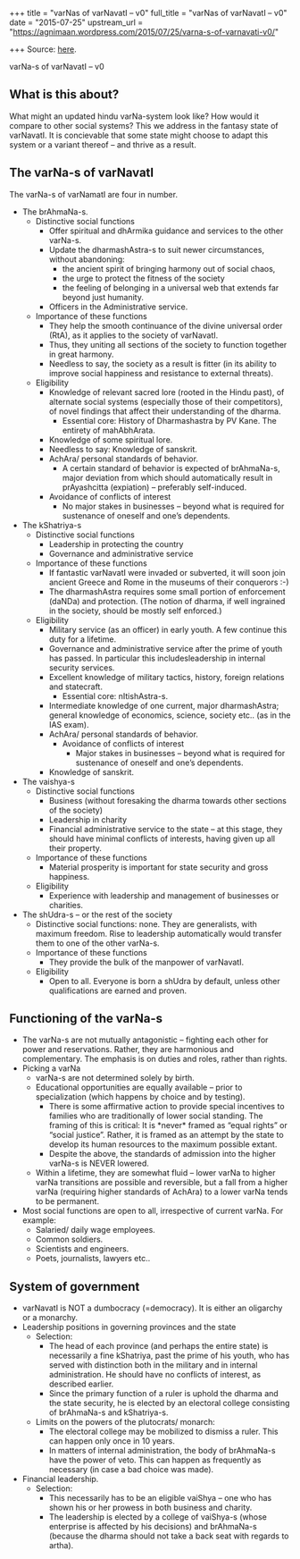 +++
title = "varNas of varNavatI – v0"
full_title = "varNas of varNavatI – v0"
date = "2015-07-25"
upstream_url = "https://agnimaan.wordpress.com/2015/07/25/varna-s-of-varnavati-v0/"

+++
Source: [here](https://agnimaan.wordpress.com/2015/07/25/varna-s-of-varnavati-v0/).

varNa-s of varNavatI – v0

## What is this about?

What might an updated hindu varNa-system look like? How would it compare
to other social systems? This we address in the fantasy state of
varNavatI. It is concievable that some state might choose to adapt this
system or a variant thereof – and thrive as a result.

## The varNa-s of varNavatI

The varNa-s of varNamatI are four in number.

-   The brAhmaNa-s.
    -   Distinctive social functions
        -   Offer spiritual and dhArmika guidance and services to the
            other varNa-s.
        -   Update the dharmashAstra-s to suit newer circumstances,
            without abandoning:
            -   the ancient spirit of bringing harmony out of social
                chaos,
            -   the urge to protect the fitness of the society
            -   the feeling of belonging in a universal web that extends
                far beyond just humanity.
        -   Officers in the Administrative service.
    -   Importance of these functions
        -   They help the smooth continuance of the divine universal
            order (RtA), as it applies to the society of varNavatI.
        -   Thus, they uniting all sections of the society to function
            together in great harmony.
        -   Needless to say, the society as a result is fitter (in its
            ability to improve social happiness and resistance to
            external threats).
    -   Eligibility
        -   Knowledge of relevant sacred lore (rooted in the Hindu
            past), of alternate social systems (especially those of
            their competitors), of novel findings that affect their
            understanding of the dharma.
            -   Essential core: History of Dharmashastra by PV Kane. The
                entirety of mahAbhArata.
        -   Knowledge of some spiritual lore.
        -   Needless to say: Knowledge of sanskrit.
        -   AchAra/ personal standards of behavior.
            -   A certain standard of behavior is expected of
                brAhmaNa-s, major deviation from which should
                automatically result in prAyashcitta (expiation) –
                preferably self-induced.
        -   Avoidance of conflicts of interest
            -   No major stakes in businesses – beyond what is required
                for sustenance of oneself and one’s dependents.
-   The kShatriya-s
    -   Distinctive social functions
        -   Leadership in protecting the country
        -   Governance and administrative service
    -   Importance of these functions
        -   If fantastic varNavatI were invaded or subverted, it will
            soon join ancient Greece and Rome in the museums of their
            conquerors :-)
        -   The dharmashAstra requires some small portion of enforcement
            (daNDa) and protection. (The notion of dharma, if well
            ingrained in the society, should be mostly self enforced.)
    -   Eligibility
        -   Military service (as an officer) in early youth. A few
            continue this duty for a lifetime.
        -   Governance and administrative service after the prime of
            youth has passed. In particular this includesleadership in
            internal security services.
        -   Excellent knowledge of military tactics, history, foreign
            relations and statecraft.
            -   Essential core: nItishAstra-s.
        -   Intermediate knowledge of one current, major dharmashAstra;
            general knowledge of economics, science, society etc.. (as
            in the IAS exam).
        -   AchAra/ personal standards of behavior.
            -   Avoidance of conflicts of interest
                -   Major stakes in businesses – beyond what is required
                    for sustenance of oneself and one’s dependents.
        -   Knowledge of sanskrit.
-   The vaishya-s
    -   Distinctive social functions
        -   Business (without foresaking the dharma towards other
            sections of the society)
        -   Leadership in charity
        -   Financial administrative service to the state – at this
            stage, they should have minimal conflicts of interests,
            having given up all their property.
    -   Importance of these functions
        -   Material prosperity is important for state security and
            gross happiness.
    -   Eligibility
        -   Experience with leadership and management of businesses or
            charities.
-   The shUdra-s – or the rest of the society
    -   Distinctive social functions: none. They are generalists, with
        maximum freedom. Rise to leadership automatically would transfer
        them to one of the other varNa-s.
    -   Importance of these functions
        -   They provide the bulk of the manpower of varNavatI.
    -   Eligibility
        -   Open to all. Everyone is born a shUdra by default, unless
            other qualifications are earned and proven.

## Functioning of the varNa-s

-   The varNa-s are not mutually antagonistic – fighting each other for
    power and reservations. Rather, they are harmonious and
    complementary. The emphasis is on duties and roles, rather than
    rights.
-   Picking a varNa
    -   varNa-s are not determined solely by birth.
    -   Educational opportunities are equally available – prior to
        specialization (which happens by choice and by testing).
        -   There is some affirmative action to provide special
            incentives to families who are traditionally of lower social
            standing. The framing of this is critical: It is \*never\*
            framed as “equal rights” or “social justice”. Rather, it is
            framed as an attempt by the state to develop its human
            resources to the maximum possible extant.
        -   Despite the above, the standards of admission into the
            higher varNa-s is NEVER lowered.
    -   Within a lifetime, they are somewhat fluid – lower varNa to
        higher varNa transitions are possible and reversible, but a fall
        from a higher varNa (requiring higher standards of AchAra) to a
        lower varNa tends to be permanent.
-   Most social functions are open to all, irrespective of current
    varNa. For example:
    -   Salaried/ daily wage employees.
    -   Common soldiers.
    -   Scientists and engineers.
    -   Poets, journalists, lawyers etc..

## System of government

-   varNavatI is NOT a dumbocracy (=democracy). It is either an
    oligarchy or a monarchy.
-   Leadership positions in governing provinces and the state
    -   Selection:
        -   The head of each province (and perhaps the entire state) is
            necessarily a fine kShatriya, past the prime of his youth,
            who has served with distinction both in the military and in
            internal administration. He should have no conflicts of
            interest, as described earlier.
        -   Since the primary function of a ruler is uphold the dharma
            and the state security, he is elected by an electoral
            college consisting of brAhmaNa-s and kShatriya-s.
    -   Limits on the powers of the plutocrats/ monarch:
        -   The electoral college may be mobilized to dismiss a ruler.
            This can happen only once in 10 years.
        -   In matters of internal administration, the body of
            brAhmaNa-s have the power of veto. This can happen as
            frequently as necessary (in case a bad choice was made).
-   Financial leadership.
    -   Selection:
        -   This necessarily has to be an eligible vaiShya – one who has
            shown his or her prowess in both business and charity.
        -   The leadership is elected by a college of vaiShya-s (whose
            enterprise is affected by his decisions) and brAhmaNa-s
            (because the dharma should not take a back seat with regards
            to artha).

